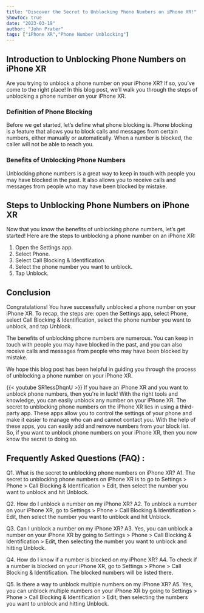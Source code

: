 ```yaml
---
title: "Discover the Secret to Unblocking Phone Numbers on iPhone XR!"
ShowToc: true 
date: "2023-03-19"
author: "John Prater" 
tags: ["iPhone XR","Phone Number Unblocking"]
---
```

## Introduction to Unblocking Phone Numbers on iPhone XR

Are you trying to unblock a phone number on your iPhone XR? If so, you’ve come to the right place! In this blog post, we’ll walk you through the steps of unblocking a phone number on your iPhone XR. 

### Definition of Phone Blocking

Before we get started, let’s define what phone blocking is. Phone blocking is a feature that allows you to block calls and messages from certain numbers, either manually or automatically. When a number is blocked, the caller will not be able to reach you. 

### Benefits of Unblocking Phone Numbers

Unblocking phone numbers is a great way to keep in touch with people you may have blocked in the past. It also allows you to receive calls and messages from people who may have been blocked by mistake. 

## Steps to Unblocking Phone Numbers on iPhone XR

Now that you know the benefits of unblocking phone numbers, let’s get started! Here are the steps to unblocking a phone number on an iPhone XR:

1. Open the Settings app. 
2. Select Phone. 
3. Select Call Blocking & Identification. 
4. Select the phone number you want to unblock. 
5. Tap Unblock. 

## Conclusion

Congratulations! You have successfully unblocked a phone number on your iPhone XR. To recap, the steps are: open the Settings app, select Phone, select Call Blocking & Identification, select the phone number you want to unblock, and tap Unblock. 

The benefits of unblocking phone numbers are numerous. You can keep in touch with people you may have blocked in the past, and you can also receive calls and messages from people who may have been blocked by mistake. 

We hope this blog post has been helpful in guiding you through the process of unblocking a phone number on your iPhone XR.

{{< youtube SR1essDhqnU >}} 
If you have an iPhone XR and you want to unblock phone numbers, then you're in luck! With the right tools and knowledge, you can easily unblock any number on your iPhone XR. The secret to unblocking phone numbers on the iPhone XR lies in using a third-party app. These apps allow you to control the settings of your phone and make it easier to manage who can and cannot contact you. With the help of these apps, you can easily add and remove numbers from your block list. So, if you want to unblock phone numbers on your iPhone XR, then you now know the secret to doing so.

## Frequently Asked Questions (FAQ) :
Q1. What is the secret to unblocking phone numbers on iPhone XR?
A1. The secret to unblocking phone numbers on iPhone XR is to go to Settings > Phone > Call Blocking & Identification > Edit, then select the number you want to unblock and hit Unblock.

Q2. How do I unblock a number on my iPhone XR?
A2. To unblock a number on your iPhone XR, go to Settings > Phone > Call Blocking & Identification > Edit, then select the number you want to unblock and hit Unblock.

Q3. Can I unblock a number on my iPhone XR?
A3. Yes, you can unblock a number on your iPhone XR by going to Settings > Phone > Call Blocking & Identification > Edit, then selecting the number you want to unblock and hitting Unblock.

Q4. How do I know if a number is blocked on my iPhone XR?
A4. To check if a number is blocked on your iPhone XR, go to Settings > Phone > Call Blocking & Identification. The blocked numbers will be listed there.

Q5. Is there a way to unblock multiple numbers on my iPhone XR?
A5. Yes, you can unblock multiple numbers on your iPhone XR by going to Settings > Phone > Call Blocking & Identification > Edit, then selecting the numbers you want to unblock and hitting Unblock.


